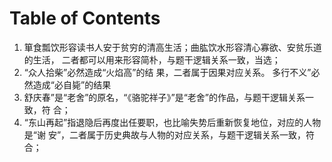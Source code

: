 # Table of Contents



1. 箪食瓢饮形容读书人安于贫穷的清高生活；曲肱饮水形容清心寡欲、安贫乐道的生活，
   二者都可以用来形容简朴，与题干逻辑关系一致，当选；
2. “众人拾柴”必然造成“火焰高”的结
   果，二者属于因果对应关系。 多行不义”必然造成“必自毙”的结果
3. 舒庆春”是“老舍”的原名，“《骆驼祥子》”是“老舍”的作品，与题干逻辑关系一致，符
   合；
4. “东山再起”指退隐后再度出任要职，也比喻失势后重新恢复地位，对应的人物是“谢
   安”，二者属于历史典故与人物的对应关系，与题干逻辑关系一致，符合；
